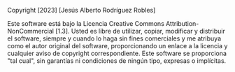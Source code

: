 Copyright [2023] [Jesús Alberto Rodríguez Robles]

Este software está bajo la Licencia Creative Commons Attribution-NonCommercial [1.3]. Usted es libre de utilizar, copiar, modificar y distribuir el software, siempre y cuando lo haga sin fines comerciales y me atribuya como el autor original del software, proporcionando un enlace a la licencia y cualquier aviso de copyright correspondiente. Este software se proporciona "tal cual", sin garantías ni condiciones de ningún tipo, expresas o implícitas.